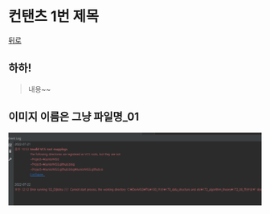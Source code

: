 # 컨탠츠 1번 제목 
[뒤로](../README.md)  

## 하하!
> 내용~~
  
## 이미지 이름은 그냥 파일명_01
![파일명](rsc/01_content_01_01.png)  
